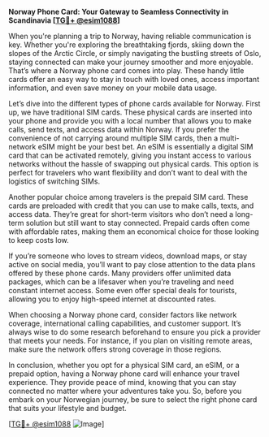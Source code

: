 **Norway Phone Card: Your Gateway to Seamless Connectivity in Scandinavia [[TG💪+ @esim1088](https://t.me/s/esim1088)]**

When you're planning a trip to Norway, having reliable communication is key. Whether you're exploring the breathtaking fjords, skiing down the slopes of the Arctic Circle, or simply navigating the bustling streets of Oslo, staying connected can make your journey smoother and more enjoyable. That’s where a Norway phone card comes into play. These handy little cards offer an easy way to stay in touch with loved ones, access important information, and even save money on your mobile data usage.

Let’s dive into the different types of phone cards available for Norway. First up, we have traditional SIM cards. These physical cards are inserted into your phone and provide you with a local number that allows you to make calls, send texts, and access data within Norway. If you prefer the convenience of not carrying around multiple SIM cards, then a multi-network eSIM might be your best bet. An eSIM is essentially a digital SIM card that can be activated remotely, giving you instant access to various networks without the hassle of swapping out physical cards. This option is perfect for travelers who want flexibility and don’t want to deal with the logistics of switching SIMs.

Another popular choice among travelers is the prepaid SIM card. These cards are preloaded with credit that you can use to make calls, texts, and access data. They’re great for short-term visitors who don’t need a long-term solution but still want to stay connected. Prepaid cards often come with affordable rates, making them an economical choice for those looking to keep costs low.

If you’re someone who loves to stream videos, download maps, or stay active on social media, you’ll want to pay close attention to the data plans offered by these phone cards. Many providers offer unlimited data packages, which can be a lifesaver when you’re traveling and need constant internet access. Some even offer special deals for tourists, allowing you to enjoy high-speed internet at discounted rates.

When choosing a Norway phone card, consider factors like network coverage, international calling capabilities, and customer support. It’s always wise to do some research beforehand to ensure you pick a provider that meets your needs. For instance, if you plan on visiting remote areas, make sure the network offers strong coverage in those regions.

In conclusion, whether you opt for a physical SIM card, an eSIM, or a prepaid option, having a Norway phone card will enhance your travel experience. They provide peace of mind, knowing that you can stay connected no matter where your adventures take you. So, before you embark on your Norwegian journey, be sure to select the right phone card that suits your lifestyle and budget. 

[[TG💪+ @esim1088](https://t.me/s/esim1088) ![Image](https://i.postimg.cc/Y0z9fWf4/image.png)]